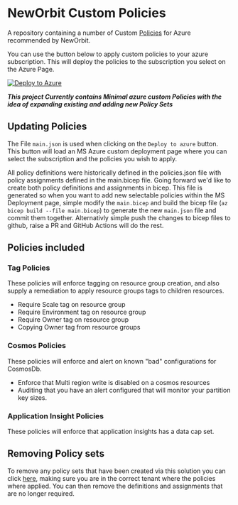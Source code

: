 # NewOrbit Custom Policies

A repository containing a number of Custom [Policies](https://learn.microsoft.com/en-us/azure/governance/policy/overview) for Azure recommended by NewOrbit.

You can use the button below to apply custom policies to your azure subscription. This will deploy the policies to the subscription you select on the Azure Page.

[![Deploy to Azure](https://aka.ms/deploytoazurebutton)](https://portal.azure.com/#create/Microsoft.Template/uri/https%3A%2F%2Fraw.githubusercontent.com%2FNewOrbit%2FCustomPolicies%2Frefs%2Fheads%2Fchore%2Ftidy-custom-policies%2Fmain.json)

**_This project Currently contains Minimal azure custom Policies with the idea of expanding existing and adding new Policy Sets_**

## Updating Policies

The File `main.json` is used when clicking on the `Deploy to azure` button.
This button will load an MS Azure custom deployment page where you can select the subscription and the policies you wish to apply.

All policy definitions were historically defined in the policies.json file with policy assignments defined in the main.bicep file. Going forward we'd like to create both policy definitions and assignments in bicep.
This file is generated so when you want to add new selectable policies within the MS Deployment page, simple modify the `main.bicep` and build the bicep file (`az bicep build --file main.bicep`) to generate the new `main.json` file and commit them together. Alternativly simple push the changes to bicep files to github, raise a PR and GitHub Actions will do the rest.

## Policies included

### Tag Policies

These policies will enforce tagging on resource group creation, and also supply a remediation to apply resource groups tags to children resources.  

- Require Scale tag on resource group
- Require Environment tag on resource group
- Require Owner tag on resource group
- Copying Owner tag from resource groups

### Cosmos Policies

These policies will enforce and alert on known "bad" configurations for CosmosDb.

- Enforce that Multi region write is disabled on a cosmos resources
- Auditing that you have an alert configured that will monitor your partition key sizes.

### Application Insight Policies

These policies will enforce that application insights has a data cap set.

## Removing Policy sets

To remove any policy sets that have been created via this solution you can click [here](https://portal.azure.com/#view/Microsoft_Azure_Policy/PolicyMenuBlade/~/Definitions),
making sure you are in the correct tenant where the policies where applied. You can then remove the definitions and assignments that are no longer required.
